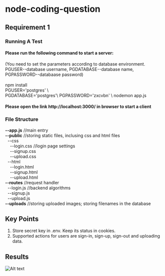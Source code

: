 # node-coding-question

## Requirement 1

### Running A Test
#### Please run the following command to start a server: 
(You need to set the parameters according to database environment. PGUSER--database username, PGDATABASE--database name, PGPASSWORD--databaase password)<br /><br />
npm install <br />
PGUSER='postgres' \\\
PGDATABASE='postgres'\\
PGPASSWORD='zxcvbn' \\
nodemon app.js
#### Please open the link http://localhost:3000/ in browser to start a client 


### File Structure
**--app.js**   //main entry<br />
**--public** //storing static files, inclusing css and html files<br />
&nbsp;&nbsp;--css<br />
&nbsp;&nbsp;&nbsp;&nbsp;--login.css //login page settings<br />
&nbsp;&nbsp;&nbsp;&nbsp;--signup.css<br />
&nbsp;&nbsp;&nbsp;&nbsp;--upload.css<br />
&nbsp;&nbsp;--html<br />
&nbsp;&nbsp;&nbsp;&nbsp;--login.html<br />
&nbsp;&nbsp;&nbsp;&nbsp;--signup.html<br />
&nbsp;&nbsp;&nbsp;&nbsp;--upload.html<br />
**--routes**  //request handler<br />
&nbsp;&nbsp;--login.js   //backend algorithms<br />
&nbsp;&nbsp;--signup.js<br />
&nbsp;&nbsp;--upload.js<br />
**--uploads** //storing uploaded images; storing filenames in the database


## Key Points
1. Store secret key in .env. Keep its status in cookies.
2. Supported actions for users are sign-in, sign-up, sign-out and uploading data.

## Results
![Alt text](images/login.jpg?raw=true "Title")
